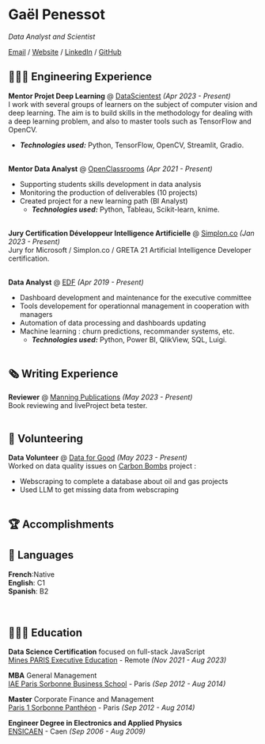 # Gaël Penessot

_Data Analyst and Scientist_ <br>

[Email](mailto:gael.penessot@data-decision.io) / [Website](https://www.data-decision.io/) / [LinkedIn](https://www.linkedin.com/in/gael-penessot/) / [GitHub](https://github.com/gpenessot/)

## 👩🏼‍💻 Engineering Experience

**Mentor Projet Deep Learning** @ [DataScientest](https://datascientest.com/) _(Apr 2023 - Present)_ <br>
I work with several groups of learners on the subject of computer vision and deep learning. The aim is to build skills in the methodology for dealing with a deep learning problem, and also to master tools such as TensorFlow and OpenCV.
  - **_Technologies used:_** Python, TensorFlow, OpenCV, Streamlit, Gradio.
<br><br>

**Mentor Data Analyst** @ [OpenClassrooms](http://meeshkan.com/) _(Apr 2021 - Present)_ <br>
- Supporting students skills development in data analysis
- Monitoring the production of deliverables (10 projects)
- Created project for a new learning path (BI Analyst)
  - **_Technologies used:_** Python, Tableau, Scikit-learn, knime.
    <br><br>

**Jury Certification Développeur Intelligence Artificielle** @ [Simplon.co](https://simplon.co/formation/exploiter-l-ia-dans-le-developpement-d-applications/60#presentation) _(Jan 2023 - Present)_ <br>
Jury for Microsoft / Simplon.co / GRETA 21 Artificial Intelligence Developer certification.
  <br><br>

**Data Analyst** @ [EDF]() _(Apr 2019 - Present)_ <br> 
- Dashboard development and maintenance for the executive committee
- Tools developement for operationnal management in cooperation with managers
- Automation of data processing and dashboards updating
- Machine learning : churn predictions, recommander systems, etc.
  - **_Technologies used:_** Python, Power BI, QlikView, SQL, Luigi.
<br><br>

## 🗞 Writing Experience

**Reviewer** @ [Manning Publications](https://www.manning.com/) _(May 2023 - Present)_ <br>
Book reviewing and liveProject beta tester.
<br><br>

## 📌 Volunteering

**Data Volunteer** @ [Data for Good](https://dataforgood.fr/) _(May 2023 - Present)_<br>
Worked on data quality issues on [Carbon Bombs]() project :
  - Webscraping to complete a database about oil and gas projects
  - Used LLM to get missing data from webscraping
  <br><br>

## 🏆 Accomplishments


## 💬 Languages

**French**:Native <br>
**English**: C1 <br>
**Spanish**: B2 <br>
<br><br>

## 👩🏼‍🎓 Education

**Data Science Certification** focused on full-stack JavaScript<br>
[Mines PARIS Executive Education](https://www.spiced-academy.com/) - Remote _(Nov 2021 - Aug 2023)_ <br>

**MBA** General Management<br>
[IAE Paris Sorbonne Business School](https://www.beloit.edu/) - Paris _(Sep 2012 - Aug 2014)_

**Master** Corporate Finance and Management<br>
[Paris 1 Sorbonne Panthéon](https://www.american.edu/) - Paris _(Sep 2012 - Aug 2014)_

**Engineer Degree in Electronics and Applied Physics**<br>
[ENSICAEN](https://yeditepe.edu.tr/en) - Caen _(Sep 2006 - Aug 2009)_
